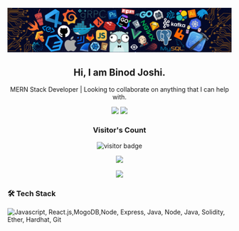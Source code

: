 <p align="center"><img src="https://raw.githubusercontent.com/KevinPatel04/KevinPatel04/master/header.png"></p>

<h2 align="center">Hi, I am Binod Joshi. </h2>
<p align="center"> MERN Stack Developer | Looking to collaborate on anything that I can help with.
<p align="center">
<a href="https://linkedin.com/in/binodjoshi"><img src="https://img.shields.io/badge/-binodjoshi-0077B5?style=for-the-badge&logo=Linkedin&logoColor=white"/></a>
<a href="https://twitter.com/Binod__Joshi"><img src="https://img.shields.io/badge/-Binod__Joshi-1DA1F2?style=for-the-badge&logo=twitter&logoColor=white"/></a>
</p>

<h3 align="center"><b>Visitor's Count</b></h3>
<p align="center"><img src="https://profile-counter.glitch.me/{Binod-Joshi}/count.svg" alt="visitor badge"/></p>
<p align="center"><img height="50%" width="auto" src ="https://github-readme-stats.vercel.app/api/top-langs/?username=binod-joshi&layout=compact&theme=darcula&bg_color=00000000&langs_count=6&hide=jupyter%20notebook,tex,css,php,html"></p>
<p align="center" ><img src="https://github-readme-streak-stats.herokuapp.com/?user=Binod-Joshi&theme=highcontrast")></p>

### 🛠 Tech Stack

<img src="https://skillicons.dev/icons?i=js,react,express,mongodb,java,solidity,git" title="Javascript,React.js,MongoDB,Express.js,Node.js,Solidity,Ether,Hardhat,Git" alt="Javascript, React.js,MogoDB,Node, Express, Java, Node, Java, Solidity, Ether, Hardhat, Git" /><br /><br />
